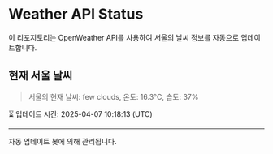 
# Weather API Status

이 리포지토리는 OpenWeather API를 사용하여 서울의 날씨 정보를 자동으로 업데이트합니다.

## 현재 서울 날씨
> 서울의 현재 날씨: few clouds, 온도: 16.3°C, 습도: 37%

⏳ 업데이트 시간: 2025-04-07 10:18:13 (UTC)

---
자동 업데이트 봇에 의해 관리됩니다.
